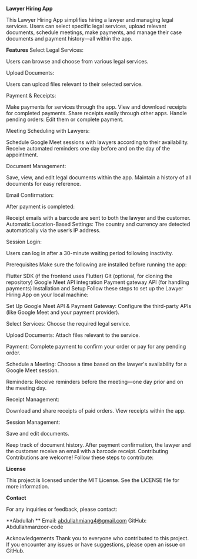 **Lawyer Hiring App**

This Lawyer Hiring App simplifies hiring a lawyer and managing legal services. Users can select specific legal services, upload relevant documents, schedule meetings, make payments, and manage their case documents and payment history—all within the app.

****Features****
Select Legal Services:

Users can browse and choose from various legal services.

Upload Documents:

Users can upload files relevant to their selected service.

Payment & Receipts:


Make payments for services through the app.
View and download receipts for completed payments.
Share receipts easily through other apps.
Handle pending orders: Edit them or complete payment.

Meeting Scheduling with Lawyers:


Schedule Google Meet sessions with lawyers according to their availability.
Receive automated reminders one day before and on the day of the appointment.

Document Management:

Save, view, and edit legal documents within the app.
Maintain a history of all documents for easy reference.

Email Confirmation:

After payment is completed:


Receipt emails with a barcode are sent to both the lawyer and the customer.
Automatic Location-Based Settings:
The country and currency are detected automatically via the user’s IP address.

Session Login:

Users can log in after a 30-minute waiting period following inactivity.

Prerequisites
Make sure the following are installed before running the app:

Flutter SDK (if the frontend uses Flutter)
Git (optional, for cloning the repository)
Google Meet API integration
Payment gateway API (for handling payments)
Installation and Setup
Follow these steps to set up the Lawyer Hiring App on your local machine:



Set Up Google Meet API & Payment Gateway:
Configure the third-party APIs (like Google Meet and your payment provider).


Select Services: 
Choose the required legal service.


Upload Documents:
 Attach files relevant to the service.
 

Payment:
 Complete payment to confirm your order or pay for any pending order.

 

Schedule a Meeting:
 Choose a time based on the lawyer's availability for a Google Meet session.
 

Reminders: Receive reminders before the meeting—one day prior and on the meeting day.


Receipt Management:

Download and share receipts of paid orders.
View receipts within the app.

Session Management:


Save and edit documents.

Keep track of document history.
After payment confirmation, the lawyer and the customer receive an email with a barcode receipt.
Contributing
Contributions are welcome! Follow these steps to contribute:


**License**

This project is licensed under the MIT License. See the LICENSE file for more information.

**Contact**


For any inquiries or feedback, please contact:


**Abdullah **
Email: abdullahmiang4@gmail.com
GitHub: Abdullahmanzoor-code

Acknowledgements
Thank you to everyone who contributed to this project. If you encounter any issues or have suggestions, please open an issue on GitHub.
